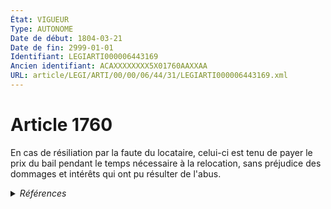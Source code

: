```yaml
---
État: VIGUEUR
Type: AUTONOME
Date de début: 1804-03-21
Date de fin: 2999-01-01
Identifiant: LEGIARTI000006443169
Ancien identifiant: ACAXXXXXXXX5X01760AAXXAA
URL: article/LEGI/ARTI/00/00/06/44/31/LEGIARTI000006443169.xml
---
```


<h1>Article 1760</h1>

En cas de résiliation par la faute du locataire, celui-ci est tenu de payer le
prix du bail pendant le temps nécessaire à la relocation, sans préjudice des
dommages et intérêts qui ont pu résulter de l'abus.


<details>
  <summary><em>Références</em></summary>

  <h2>Références faites par l'article</h2>
  
  <ul>
    <li>
      CODIFICATION source Loi 1804-03-07
    </li>
    <li>
      CREATION source Loi 1804-03-07 promulguée le 17 mars 1804
    </li>
  </ul>
</details>

